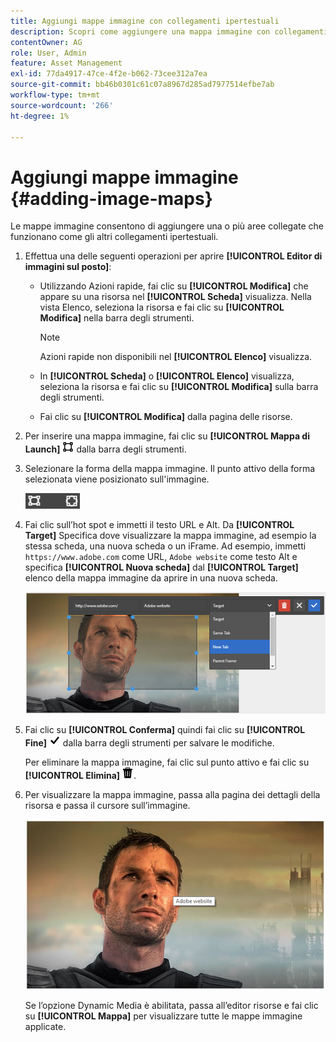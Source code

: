 ```yaml
---
title: Aggiungi mappe immagine con collegamenti ipertestuali
description: Scopri come aggiungere una mappa immagine con collegamenti ipertestuali a un’immagine.
contentOwner: AG
role: User, Admin
feature: Asset Management
exl-id: 77da4917-47ce-4f2e-b062-73cee312a7ea
source-git-commit: bb46b0301c61c07a8967d285ad7977514efbe7ab
workflow-type: tm+mt
source-wordcount: '266'
ht-degree: 1%

---
```


# Aggiungi mappe immagine {#adding-image-maps}

Le mappe immagine consentono di aggiungere una o più aree collegate che funzionano come gli altri collegamenti ipertestuali.

1. Effettua una delle seguenti operazioni per aprire **[!UICONTROL Editor di immagini sul posto]**:

   * Utilizzando Azioni rapide, fai clic su **[!UICONTROL Modifica]** che appare su una risorsa nel **[!UICONTROL Scheda]** visualizza. Nella vista Elenco, seleziona la risorsa e fai clic su **[!UICONTROL Modifica]** nella barra degli strumenti.

      >[!NOTE]
      >
      >Azioni rapide non disponibili nel **[!UICONTROL Elenco]** visualizza.

   * In **[!UICONTROL Scheda]** o **[!UICONTROL Elenco]** visualizza, seleziona la risorsa e fai clic su **[!UICONTROL Modifica]** sulla barra degli strumenti.
   * Fai clic su **[!UICONTROL Modifica]** dalla pagina delle risorse.

1. Per inserire una mappa immagine, fai clic su **[!UICONTROL Mappa di Launch]** ![mappa immagine](assets/do-not-localize/image-map-icon.png) dalla barra degli strumenti.
1. Selezionare la forma della mappa immagine. Il punto attivo della forma selezionata viene posizionato sull&#39;immagine.

   ![chlimage_1-422](assets/chlimage_1-422.png)

1. Fai clic sull’hot spot e immetti il testo URL e Alt. Da **[!UICONTROL Target]** Specifica dove visualizzare la mappa immagine, ad esempio la stessa scheda, una nuova scheda o un iFrame. Ad esempio, immetti `https://www.adobe.com` come URL, `Adobe website` come testo Alt e specifica **[!UICONTROL Nuova scheda]** dal **[!UICONTROL Target]** elenco della mappa immagine da aprire in una nuova scheda.

   ![chlimage_1-423](assets/chlimage_1-423.png)

1. Fai clic su **[!UICONTROL Conferma]** quindi fai clic su **[!UICONTROL Fine]** ![seleziona il controllo completato](assets/do-not-localize/check-ok-done-icon.png) dalla barra degli strumenti per salvare le modifiche.

   Per eliminare la mappa immagine, fai clic sul punto attivo e fai clic su **[!UICONTROL Elimina]** ![delete](assets/do-not-localize/delete-solid-line.png).

1. Per visualizzare la mappa immagine, passa alla pagina dei dettagli della risorsa e passa il cursore sull’immagine.

   ![chlimage_1-426](assets/chlimage_1-426.png)

   Se l’opzione Dynamic Media è abilitata, passa all’editor risorse e fai clic su **[!UICONTROL Mappa]** per visualizzare tutte le mappe immagine applicate.
